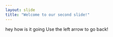 ```yaml
---
layout: slide
title: "Welcome to our second slide!"
---
```

hey how is it going
Use the left arrow to go back! 

